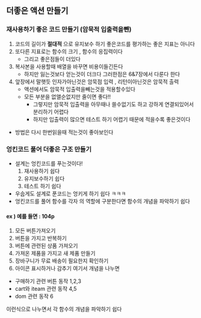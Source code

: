 ## 더좋은 액션 만들기

### 재사용하기 좋은 코드 만들기 (암묵적 입출력을뺀)

1. 코드의 길이가 **절대적** 으로 유지보수 하기 좋은코드를 평가하는 좋은 지표는 아니다
2. 또다른 지표로는 함수의 크기 , 함수의 응집력이다
   - 그리고 좋은점들이 더있다
3. 복사본을 사용할때 배열을 바꾸면 비용이들긴든다
   - 하지만 잃는것보다 얻는것이 더크다 그러한점은 6&7장에서 다룬다 한다
4. 앞장에서 말햇듯 인자가아닌것은 암묵점 입력 , 리턴이아닌것은 암묵적 출력
   - 액션에서도 암묵적 입출력을빼는것을 적용할수있다
   - 모든 부분을 없앨순없지만 줄이면 좋다!!
     - 그렇지만 암묵적 입출력을 아무때나 쓸수없기도 하고 강하게 연결되있어서 분리하기 어렵다
     - 하지만 입출력이 많으면 테스트 하기 어렵기 때문에 적을수록 좋은것이다

- 방법은 다시 한번읽을때 적는것이 좋아보인다

### 엉킨코드 풀어 더좋은 구조 만들기

- 설계는 엉킨코드를 푸는것이다!
  1. 재사용하기 쉽다
  2. 유지보수하기 쉽다
  3. 테스트 하기 쉽다
- 우숩게도 설계로 푼코드는 엉키게 하기 쉽다 ㅋㅋㅋ
- 엉킨코드를 풀어 함수를 각자 의 역할에 구분한다면 함수의 개념을 파악하기 쉽다

#### ex ) 예를 들면 : 104p

1. 모든 버튼가져오기
2. 버튼을 가지고 반복하기
3. 버튼에 관련된 상품 가져오기
4. 가져온 제품을 가지고 새 제품 만들기
5. 장바구니가 무료 배송이 필요한지 확인하기
6. 아이콘 표시하거나 감추기
   여기서 개념을 나누면

- 구매하기 관련 버튼 동작 1,2,3
- cart와 iteam 관련 동작 4,5
- dom 관련 동작 6

이런식으로 나누면서 각 함수의 개념을 파악하기 쉽다

